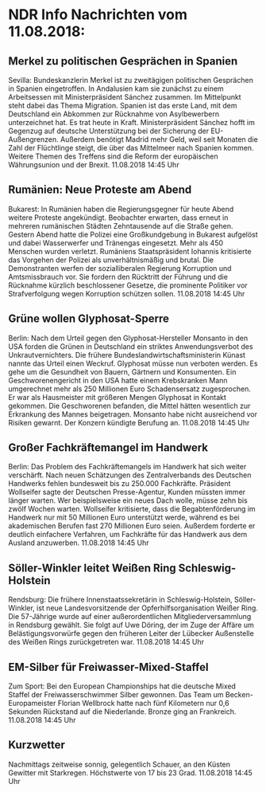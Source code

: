 # NDR Info Nachrichten vom 11.08.2018:


## Merkel zu politischen Gesprächen in Spanien
Sevilla: Bundeskanzlerin Merkel ist zu zweitägigen politischen Gesprächen in Spanien eingetroffen. In Andalusien kam sie zunächst zu einem Arbeitsessen mit Ministerpräsident Sánchez zusammen. Im Mittelpunkt steht dabei das Thema Migration. Spanien ist das erste Land, mit dem Deutschland ein Abkommen zur Rücknahme von Asylbewerbern unterzeichnet hat. Es trat heute in Kraft. Ministerpräsident Sánchez hofft im Gegenzug auf deutsche Unterstützung bei der Sicherung der EU-Außengrenzen. Außerdem benötigt Madrid mehr Geld, weil seit Monaten die Zahl der Flüchtlinge steigt, die über das Mittelmeer nach Spanien kommen. Weitere Themen des Treffens sind die Reform der europäischen Währungsunion und der Brexit. 11.08.2018 14:45 Uhr 

## Rumänien: Neue Proteste am Abend
Bukarest: In Rumänien haben die Regierungsgegner für heute Abend weitere Proteste angekündigt. Beobachter erwarten, dass erneut in mehreren rumänischen Städten Zehntausende auf die Straße gehen. Gestern Abend hatte die Polizei eine Großkundgebung in Bukarest aufgelöst und dabei Wasserwerfer und Tränengas eingesetzt. Mehr als 450 Menschen wurden verletzt. Rumäniens Staatspräsident Iohannis kritisierte das Vorgehen der Polizei als unverhältnismäßig und brutal. Die Demonstranten werfen der sozialliberalen Regierung Korruption und Amtsmissbrauch vor. Sie fordern den Rücktritt der Führung und die Rücknahme kürzlich beschlossener Gesetze, die prominente Politiker vor Strafverfolgung wegen Korruption schützen sollen. 11.08.2018 14:45 Uhr 

## Grüne wollen Glyphosat-Sperre
Berlin: Nach dem Urteil gegen den Glyphosat-Hersteller Monsanto in den USA forden die Grünen in Deutschland ein striktes Anwendungsverbot des Unkrautvernichters. Die frühere Bundeslandwirtschaftsministerin Künast nannte das Urteil einen Weckruf. Glyphosat müsse nun verboten werden. Es gehe um die Gesundheit von Bauern, Gärtnern und Konsumenten. Ein Geschworenengericht in den USA hatte einem Krebskranken Mann umgerechnet mehr als 250 Millionen Euro Schadensersatz zugesprochen. Er war als Hausmeister mit größeren Mengen Glyphosat in Kontakt gekommen. Die Geschworenen befanden, die Mittel hätten wesentlich zur Erkrankung des Mannes beigetragen. Monsanto habe nicht ausreichend vor Risiken gewarnt. Der Konzern kündigte Berufung an. 11.08.2018 14:45 Uhr 

## Großer Fachkräftemangel im Handwerk
Berlin: Das Problem des Fachkräftemangels im Handwerk hat sich weiter verschärft. Nach neuen Schätzungen des Zentralverbands des Deutschen Handwerks fehlen bundesweit bis zu 250.000 Fachkräfte. Präsident Wollseifer sagte der Deutschen Presse-Agentur, Kunden müssten immer länger warten. Wer beispielsweise ein neues Dach wolle, müsse zehn bis zwölf Wochen warten. Wollseifer kritisierte, dass die Begabtenförderung im Handwerk nur mit 50 Millionen Euro unterstützt werde, während es bei akademischen Berufen fast 270 Millionen Euro seien. Außerdem forderte er deutlich einfachere Verfahren, um Fachkräfte für das Handwerk aus dem Ausland anzuwerben. 11.08.2018 14:45 Uhr 

## Söller-Winkler leitet Weißen Ring Schleswig-Holstein
Rendsburg: Die frühere Innenstaatssekretärin in Schleswig-Holstein, Söller-Winkler, ist neue Landesvorsitzende der Opferhilfsorganisation Weißer Ring. Die 57-Jährige wurde auf einer außerordentlichen Mitgliederversammlung in Rendsburg gewählt. Sie folgt auf Uwe Döring, der im Zuge der Affäre um Belästigungsvorwürfe gegen den früheren Leiter der Lübecker Außenstelle des Weißen Rings zurückgetreten war. 11.08.2018 14:45 Uhr 

## EM-Silber für Freiwasser-Mixed-Staffel
Zum Sport: Bei den European Championships hat die deutsche Mixed Staffel der Freiwasserschwimmer Silber gewonnen. Das Team um Becken-Europameister Florian Wellbrock hatte nach fünf Kilometern nur 0,6 Sekunden Rückstand auf die Niederlande. Bronze ging an Frankreich. 11.08.2018 14:45 Uhr 

## Kurzwetter
Nachmittags zeitweise sonnig, gelegentlich Schauer, an den Küsten Gewitter mit Starkregen. Höchstwerte von 17 bis 23 Grad. 11.08.2018 14:45 Uhr 
